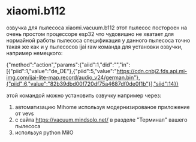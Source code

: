 # xiaomi.b112
озвучка для пылесоса xiaomi.vacuum.b112
этот пылесос постороен на очень простом процессоре esp32 что чудовишно не хватает для нормайной работы пылесоса
спецификация у данного пылесоса точно такая же как и у пылесосов ijai
raw команда для установки озвучки, например немецкого:

{"method":"action","params":{"aiid":1,"did":"","in":[{"piid":1,"value":"de_DE"},{"piid":5,"value":"https://cdn.cnbj2.fds.api.mi-img.com/ijai-lite-map.record/audio_v24/german.bin"},{"piid":6,"value":"82b39dbd00f720df75a4687df0de0f1b"}],"siid":14}}

этой командой можно установить озвучку например через:
1) автоматизацию Mihome используя модернизированое приложение от vevs
2) с сайта https://vacuum.mindsolo.net/ в разделе "Терминал" вашего пылесоса
3) используя python MiIO
